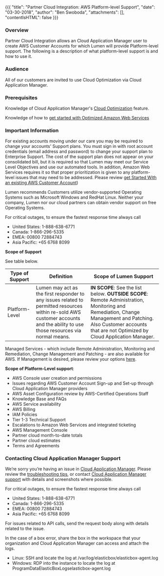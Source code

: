 {{{
  "title": "Partner Cloud Integration: AWS Platform-level Support",
  "date": "03-30-2018",
  "author": "Ben Swoboda",
  "attachments": [],
  "contentIsHTML": false
}}}

### Overview

Partner Cloud Integration allows an Cloud Application Manager user to create AWS Customer Accounts for which Lumen will provide Platform-level support. The following is a description of what platform-level support is and how to use it.

### Audience

All of our customers are invited to use Cloud Optimization via Cloud Application Manager.

### Prerequisites

Knowledge of Cloud Application Manager's [Cloud Optimization](partner-cloud-integration.md) feature.

Knowledge of how to [get started with Optimized Amazon Web Services](partner-cloud-integration-aws-new.md)

### Important Information

For existing accounts moving under our care you may be required to change your accounts' Support plans. You must sign in with root account credentials (email address and password) to change your support plan to Enterprise Support. The cost of the support plan does not appear on your consolidated bill, but it is required so that Lumen may meet our Service Level Objectives and use our automated tools. In addition, Amazon Web Services requires it so that proper prioritization is given to any platform-level issues that may need to be addressed. Please review [get Started With an existing AWS Customer Account](partner-cloud-integration-aws-existing.md))

Lumen recommends Customers utilize vendor-supported Operating Systems such as Microsoft Windows and RedHat Linux. Neither your company, Lumen nor our cloud partners can obtain vendor support on free Operating Systems.

For critical outages, to ensure the fastest response time always call
- United States: 1-888-638-6771
- Canada: 1-866-296-5335
- EMEA: 00800 72884743
- Asia Pacific: +65 6768 8099

**Scope of Support**

See table below.

Type of Support | Definition | Scope of Lumen Support
--- | --- | ---
Platform-Level | Lumen may act as the first responder to any issues related to permitted resources within re-sold AWS customer accounts and the ability to use those resources via normal means. | **IN SCOPE**: See the list below. **OUTSIDE SCOPE**: Remote Administration, Monitoring and Remediation, Change Management and Patching. Also Customer accounts that are not Optimized by Cloud Application Manager.

Managed Services - which include Remote Administration, Monitoring and Remediation, Change Management and Patching - are also available for AWS. If Management is desired, please review your options [here](https://www.ctl.io/cloud-application-manager/managed-services-anywhere/).

**Scope of Platform-Level support**:

  * AWS Console user creation and permissions
  * Issues regarding AWS Customer Account Sign-up and Set-up through Cloud Application Manager providers
  * AWS Asset Configuration review by AWS-Certified Operations Staff
  * Knowledge Base and FAQs
  * AWS Service availability
  * AWS Billing
  * IAM Policies
  * Tier 1-3 Technical Support
  * Escalations to Amazon Web Services and integrated ticketing
  * AWS Management Console
  * Partner cloud month-to-date totals
  * Partner cloud estimates
  * Terms and Agreements


### Contacting Cloud Application Manager Support


We’re sorry you’re having an issue in [Cloud Application Manager](https://www.ctl.io/cloud-application-manager/). Please review the [troubleshooting tips](../Troubleshooting/troubleshooting-tips.md), or contact [Cloud Application Manager support](mailto:incident@CenturyLink.com) with details and screenshots where possible.

For critical outages, to ensure the fastest response time always call
- United States: 1-888-638-6771
- Canada: 1-866-296-5335
- EMEA: 00800 72884743
- Asia Pacific: +65 6768 8099

For issues related to API calls, send the request body along with details related to the issue.

In the case of a box error, share the box in the workspace that your organization and Cloud Application Manager can access and attach the logs.
* Linux: SSH and locate the log at /var/log/elasticbox/elasticbox-agent.log
* Windows: RDP into the instance to locate the log at ProgramDataElasticBoxLogselasticbox-agent.log
